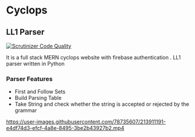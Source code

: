 # Cyclops
## LL1 Parser

[![Scrutinizer Code Quality](https://scrutinizer-ci.com/g/hatamiarash7/LL1_Parser/badges/quality-score.png?b=master)](https://scrutinizer-ci.com/g/hatamiarash7/LL1_Parser/?branch=master)

It is a full stack MERN cyclops website with firebase authentication .
LL1 parser written in Python

### Parser Features
* First and Follow Sets
* Build Parsing Table
* Take String and check whether the string is accepted or rejected by the grammar


https://user-images.githubusercontent.com/78735607/213911191-e4df74d3-efcf-4a8e-8495-3be2b43927b2.mp4


 


